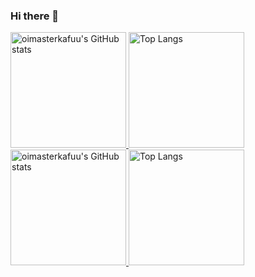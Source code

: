 ### Hi there 👋

<a href="https://github-readme-stats-one-bice.vercel.app/api?username=oimasterkafuu&show_icons=true&include_all_commits=true&role=OWNER,ORGANIZATION_MEMBER#gh-light-mode-only" target="_blank">
  <img src="https://github-readme-stats-one-bice.vercel.app/api?username=oimasterkafuu&show_icons=true&include_all_commits=true&role=OWNER,ORGANIZATION_MEMBER#gh-light-mode-only" alt="oimasterkafuu's GitHub stats" height="185px">
</a>
<a href="https://github-readme-stats-one-bice.vercel.app/api/top-langs/?username=oimasterkafuu&layout=compact&langs_count=8&include_all_commits=true&role=OWNER,ORGANIZATION_MEMBER#gh-light-mode-only">
  <img src="https://github-readme-stats-one-bice.vercel.app/api/top-langs/?username=oimasterkafuu&layout=compact&langs_count=8&include_all_commits=true&role=OWNER,ORGANIZATION_MEMBER#gh-light-mode-only" alt="Top Langs" height="185px">
</a>

<a href="https://github-readme-stats-one-bice.vercel.app/api?username=oimasterkafuu&theme=calm&show_icons=true&include_all_commits=true&role=OWNER,ORGANIZATION_MEMBER#gh-dark-mode-only" target="_blank">
  <img src="https://github-readme-stats-one-bice.vercel.app/api?username=oimasterkafuu&theme=calm&show_icons=true&include_all_commits=true&role=OWNER,ORGANIZATION_MEMBER#gh-dark-mode-only" alt="oimasterkafuu's GitHub stats" height="185px">
</a>
<a href="https://github-readme-stats-one-bice.vercel.app/api/top-langs/?username=oimasterkafuu&theme=calm&layout=compact&langs_count=8&include_all_commits=true&role=OWNER,ORGANIZATION_MEMBER#gh-dark-mode-only">
  <img src="https://github-readme-stats-one-bice.vercel.app/api/top-langs/?username=oimasterkafuu&theme=calm&layout=compact&langs_count=8&include_all_commits=true&role=OWNER,ORGANIZATION_MEMBER#gh-dark-mode-only" alt="Top Langs" height="185px">
</a>

<!--
**AppOfficer/AppOfficer** is a ✨ _special_ ✨ repository because its `README.md` (this file) appears on your GitHub profile.

Here are some ideas to get you started:

- 🔭 I’m currently working on ...
- 🌱 I’m currently learning ...
- 👯 I’m looking to collaborate on ...
- 🤔 I’m looking for help with ...
- 💬 Ask me about ...
- 📫 How to reach me: ...
- 😄 Pronouns: ...
- ⚡ Fun fact: ...
-->

